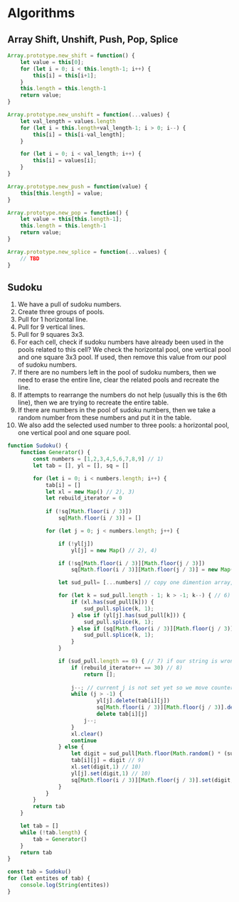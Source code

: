 # Algorithms

## Array Shift, Unshift, Push, Pop, Splice

```javascript
Array.prototype.new_shift = function() {
    let value = this[0];
    for (let i = 0; i < this.length-1; i++) {
        this[i] = this[i+1];
    }
    this.length = this.length-1
    return value;
}

Array.prototype.new_unshift = function(...values) {
    let val_length = values.length
    for (let i = this.length+val_length-1; i > 0; i--) {
        this[i] = this[i-val_length];
    }

    for (let i = 0; i < val_length; i++) {
        this[i] = values[i];
    }    
}

Array.prototype.new_push = function(value) {
    this[this.length] = value;
}

Array.prototype.new_pop = function() {
    let value = this[this.length-1];
    this.length = this.length-1
    return value;
}

Array.prototype.new_splice = function(...values) {
    // TBD
}
```

## Sudoku

1) We have a pull of sudoku numbers.
2) Create three groups of pools.
3) Pull for 1 horizontal line.
4) Pull for 9 vertical lines.
5) Pull for 9 squares 3x3.
6) For each cell, check if sudoku numbers have already been used in the pools related to this cell? 
We check the horizontal pool, one vertical pool and one square 3x3 pool. 
If used, then remove this value from our pool of sudoku numbers.
7) If there are no numbers left in the pool of sudoku numbers, then we need to erase the entire line, clear the related pools and recreate the line.
8) If attempts to rearrange the numbers do not help (usually this is the 6th line), then we are trying to recreate the entire table.
9) If there are numbers in the pool of sudoku numbers, then we take a random number from these numbers and put it in the table.
10) We also add the selected used number to three pools: a horizontal pool, one vertical pool and one square pool.

```javascript
function Sudoku() {
    function Generator() {
        const numbers = [1,2,3,4,5,6,7,8,9] // 1)
        let tab = [], yl = [], sq = []

        for (let i = 0; i < numbers.length; i++) {
            tab[i] = []
            let xl = new Map() // 2), 3)
            let rebuild_iterator = 0
            
            if (!sq[Math.floor(i / 3)])
                sq[Math.floor(i / 3)] = []

            for (let j = 0; j < numbers.length; j++) {

                if (!yl[j])
                    yl[j] = new Map() // 2), 4)

                if (!sq[Math.floor(i / 3)][Math.floor(j / 3)])
                    sq[Math.floor(i / 3)][Math.floor(j / 3)] = new Map() // 2), 5)

                let sud_pull= [...numbers] // copy one dimention array, let sud_pull = digits - is a link

                for (let k = sud_pull.length - 1; k > -1; k--) { // 6)
                    if (xl.has(sud_pull[k])) {           
                        sud_pull.splice(k, 1);
                    } else if (yl[j].has(sud_pull[k])) {
                        sud_pull.splice(k, 1);
                    } else if (sq[Math.floor(i / 3)][Math.floor(j / 3)].has(sud_pull[k])) {
                        sud_pull.splice(k, 1);
                    }
                }                

                if (sud_pull.length == 0) { // 7) if our string is wrong, clean values and start xl from begin
                    if (rebuild_iterator++ == 30) // 8)
                        return [];
                    
                    j--; // current j is not set yet so we move counter to previous
                    while (j > -1) {                
                            yl[j].delete(tab[i][j])
                            sq[Math.floor(i / 3)][Math.floor(j / 3)].delete(tab[i][j])
                            delete tab[i][j]
                        j--;
                    }                
                    xl.clear()
                    continue
                } else {        
                    let digit = sud_pull[Math.floor(Math.random() * (sud_pull.length))] // 9)
                    tab[i][j] = digit // 9)
                    xl.set(digit,1) // 10)
                    yl[j].set(digit,1) // 10)
                    sq[Math.floor(i / 3)][Math.floor(j / 3)].set(digit,1) // 10)
                }
            }
        }
        return tab
    }

    let tab = []
    while (!tab.length) {
        tab = Generator()
    }
    return tab
}

const tab = Sudoku()
for (let entites of tab) {
    console.log(String(entites))
}
```
